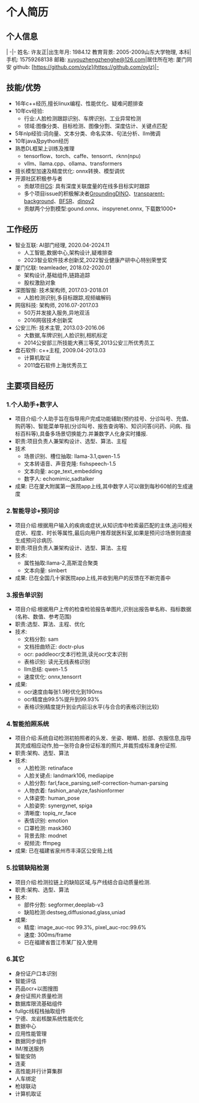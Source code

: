 # **个人简历**

## 个人信息

 | 
-|-
姓名: 许友正|出生年月: 1984.12
教育背景: 2005-2009山东大学物理, 本科|手机: 15759268138
邮箱: xuyouzhengzhenghe@126.com|居住所在地: 厦门同安
github: [https://github.com/oylz](https://github.com/oylz)|-

## 技能/优势
* 16年c++经历,擅长linux编程、性能优化、疑难问题排查
* 10年cv经验:
    * 行业:人脸检测跟踪识别、车牌识别、工业异常检测
    * 领域:图像分类、目标检测、图像分割、深度估计、关键点匹配
* 5年nlp经验:词向量、文本分类、命名实体、句法分析、llm微调
* 10年java及python经历
* 熟悉DL框架上训练及推理
    * tensorflow、torch、caffe、tensorrt、rknn(npu)
    * vllm、llama.cpp、ollama、transformers
* 擅长模型加速及精度优化: onnx转换、模型调优
* 开源社区积极参与者
    * 贡献项目[DS](https://github.com/oylz/DS): 具有深度关联度量的在线多目标实时跟踪
    * 多个项目issue的积极解决者[GroundingDINO](https://github.com/IDEA-Research/GroundingDINO/issues/156#issuecomment-2324608395)、[transparent-background](https://github.com/plemeri/transparent-background/issues/13)、[BFSR](https://github.com/liyuantsao/BFSR/issues/1)、[dinov2](https://github.com/facebookresearch/dinov2/issues/19)
    * 贡献两个分割模型:gound.onnx、inspyrenet.onnx, 下载数1000+ 

## 工作经历

* 智业互联: AI部门经理, 2020.04-2024.11
    * 人工智能,数据中心,架构设计,疑难排查
    * 2023智业软件技术创新奖,2022智业健康产研中心特别荣誉奖
* 厦门亿联: teamleader, 2018.02-2020.01
    * 架构设计,基础组件,链路追踪
    * 股权激励对象
* 深图智服: 技术架构师, 2017.03-2018.01
    * 人脸检测识别,多目标跟踪,视频编解码
* 网宿科技: 架构师, 2016.07-2017.03
    * 50万并发接入服务,异地双活
    * 2016网宿技术创新奖
* 公安三所: 技术主管, 2013.03-2016.06
    * 大数据,车牌识别,人脸识别,相机标定
    * 2014公安部三所技能大赛三等奖,2013公安三所优秀员工
* 盘石软件: c++主程, 2009.04-2013.03
    * 计算机取证
    * 2011盘石软件上海优秀员工


## 主要项目经历

### 1.个人助手+数字人
* 项目介绍:个人助手旨在指导用户完成功能辅助(预约挂号、分诊叫号、充值、购药等)、智能菜单导航(分诊叫号、报告查询等)、知识问答(问药、问病、指标百科等),具备多场景切换能力.并兼数字人化身实时播报.
* 职责:项目负责人兼架构设计、选型、算法、主程
* 技术
    * 场景识别、槽位抽取: llama-3.1,qwen-1.5
    * 文本转语音、声音克隆: fishspeech-1.5
    * 文本向量: acge_text_embedding
    * 数字人: echomimic,sadtalker
* 成果: 已在厦大附属第一医院app上线,其中数字人可以做到每秒60帧的生成速度

### 2.智能导诊+预问诊
* 项目介绍:根据用户输入的疾病或症状,从知识库中检索最匹配的主体,追问相关症状、程度、时长等属性,最后向用户推荐就医科室,如果是预问诊场景则直接生成预问诊病历.
* 职责:项目负责人兼架构设计、选型、算法、主程
* 技术:
    * 属性抽取:llama-2,高斯混合聚类
    * 文本向量: simbert
* 成果: 已在全国几十家医院app上线,并收到用户的反馈在不断完善中

### 3.报告单识别
* 项目介绍:根据用户上传的检查检验报告单图片,识别出报告单名称、指标数据(名称、数值、参考范围)
* 职责:选型、算法、主程、优化
* 技术:
    * 文档分割: sam
    * 文档扭曲矫正: doctr-plus
    * ocr: paddleocr文本行检测,读光ocr文本识别
    * 表格识别: 读光无线表格识别
    * llm总结: qwen-1.5
    * 速度优化: onnx,tensorrt
* 成果:
    * ocr速度由每张1.9秒优化到190ms
    * ocr精度由99.5%提升到99.93%
    * 表格识别精度提升到业内前沿水平(与合合的表格识别比较)

### 4.智能拍照系统
* 项目介绍:系统自动检测初拍照者的头发、坐姿、眼睛、脸部、衣服信息,指导其完成相应动作,拍一张符合身份证标准的照片,并裁剪成标准身份证照.
* 职责:架构、选型、算法
* 技术:
    * 人脸检测: retinaface
    * 人脸关键点: landmark106, mediapipe
    * 人脸分割: farl,face_parsing,self-correction-human-parsing
    * 人物衣着: fashion_analyze,fashionformer
    * 人体姿势: human_pose
    * 人脸姿势: synergynet, spiga
    * 清晰度: topiq_nr_face
    * 表情识别: emotion
    * 口罩检测: mask360
    * 背景去除: modnet
    * 视频流: ffmpeg
* 成果: 已在福建省泉州市丰泽区公安局上线

### 5.拉链缺陷检测
* 项目介绍:检测拉链上的缺陷区域,与产线结合自动质量检测.
* 职责:架构、选型、算法
* 技术:
    * 部件分割: segformer,deeplab-v3
    * 缺陷检测:destseg,diffusionad,glass,uniad
* 成果:
    * 精度: image_auc-roc 99.3%, pixel_auc-roc:99.6%
    * 速度: 300ms/frame
    * 已在福建省晋江市某厂投入使用

### 6.其它
* 身份证户口本识别
* 智能评估
* 药品ocr+以图搜图
* 身份证照片质量检测
* 数据库限流基础组件
* fullgc线程栈抽取组件
* 宁德、龙岩核酸系统性能优化
* 数据中心
* 应用性能管理
* 数据同步组件
* IM/推送服务
* 智能安防
* 连麦
* 高性能并行计算集群
* 人车绑定
* 枪球联动
* 计算机取证









